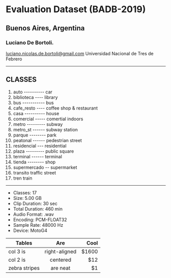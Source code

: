 # Evaluation Dataset (BADB-2019)
## Buenos Aires, Argentina 
### Luciano De Bortoli.
luciano.nicolas.de.bortoli@gmail.com
Universidad Nacional de Tres de Febrero

* * *

## CLASSES
1. auto ---------- car
2. biblioteca ---- library
3. bus ----------- bus
4. cafe_resto ---- coffee shop & restaurant
5. casa ---------- house
6. comercial ----- comertial indoors
7. metro --------- subway
8. metro_st ------ subway station
9. parque -------- park
10. peatonal ------ pedestrian street
11. residencial --- residential
12. plaza --------- public square
13. terminal ------ terminal
14. tienda -------- shop
15. supermercado -- supermarket
16. transito        traffic street
17. tren            train

* * *

* Classes:          17
* Size:             5.00 GB
* Clip Duration:    30 sec
* Total Duration:   460 min
* Audio Format:     .wav
* Encoding:         PCM-FLOAT32
* Sample Rate:      48000 Hz
* Device:           MotoG4

| Tables        | Are           | Cool  |
| ------------- |:-------------:| -----:|
| col 3 is      | right-aligned | $1600 |
| col 2 is      | centered      |   $12 |
| zebra stripes | are neat      |    $1 |
